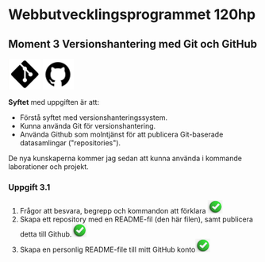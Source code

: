 # Webbutvecklingsprogrammet 120hp

## Moment 3 Versionshantering med Git och GitHub

[<img src="image-1.png" width="66" />](image-1.png) [<img src="image.png" />](image.png)

**Syftet** med uppgiften är att:

- Förstå syftet med versionshanteringssystem.
- Kunna använda Git för versionshantering.
- Använda Github som molntjänst för att publicera Git-baserade datasamlingar ("repositories").

De nya kunskaperna kommer jag sedan att kunna använda i kommande laborationer och projekt.

### Uppgift 3.1

1. Frågor att besvara, begrepp och kommandon att förklara [<img src="image-2.png" width="30" />](image-2.png)
2. Skapa ett repository med en README-fil (den här filen), samt publicera detta till Github.[<img src="image-2.png" width="30" />](image-2.png)
3. Skapa en personlig README-file till mitt GitHub konto[<img src="image-2.png" width="30" />](image-2.png)

